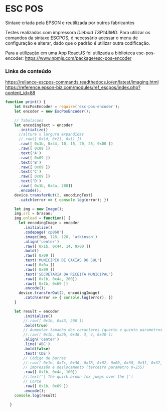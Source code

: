 # ESC POS

Sintaxe criada pela EPSON e reutilizada por outros fabricantes

Testes realizados com impressora *Diebold TSP143MD*. Para utilizar os comandos da sintaxe ESCPOS, é necessário acessar 
o menu de configuração e alterar, dado que o padrão é utilizar outra codificação.

Para a utilização em uma App ReactJS foi utilizada a biblioteca esc-pos-encoder:
https://www.npmjs.com/package/esc-pos-encoder

### Links de conteúdo
https://reliance-escpos-commands.readthedocs.io/en/latest/imaging.html
https://reference.epson-biz.com/modules/ref_escpos/index.php?content_id=88

```js
function print() {
    let EscPosEncoder = require('esc-pos-encoder');
    let encoder = new EscPosEncoder();

    // Tabulacoes
    let encodingText = encoder
      .initialize()
      //altura x largura expandidas
      //.raw([ 0x1d, 0x21, 0x11 ])
      .raw([ 0x1b, 0x44, 10, 15, 20, 25, 0x00 ])
      .raw([ 0x09 ])
      .text('A')
      .raw([ 0x09 ])
      .text('B')
      .raw([ 0x09 ])
      .text('C')
      .raw([ 0x09 ])
      .text('D')
      .raw([ 0x1b, 0x4a, 200])
      .encode();
    device.transferOut(2, encodingText)
      .catch(error => { console.log(error); })

    let img = new Image();
    img.src = brasao;
    img.onload = function() {
      let encodingImage = encoder
        .initialize()
        .codepage('cp860')
        .image(img, 128, 128, 'atkinson')
        .align('center')
        .raw([ 0x1b, 0x44, 14, 0x00 ])
        .bold()
        .raw([ 0x09 ])
        .text('MUNICÍPIO DE CAXIAS DO SUL')
        .raw([ 0x0a ])
        .raw([ 0x09 ])
        .text('SECRETARIA DA RECEITA MUNICIPAL')
        .raw([ 0x1b, 0x4a, 200])
        .raw([ 0x1b, 0x69 ])
        .encode();
      device.transferOut(2, encodingImage)
        .catch(error => { console.log(error); })
    }

    let result = encoder
        .initialize()
        //.raw([ 0x1b, 0x43, 200 ])
        .bold(true)
        // Aumentar tamanho dos caracteres (quarto e quinto parametros = altura (0~10) x largura (0~14) )
        //.raw([ 0x1b, 0x2b, 0x30, 3, 4, 0x30 ])
        .align('center')
        .line('ABC')
        .bold(false)
        .text('CDE')
        // Código de barras
        //.raw([ 0x1b, 0x7c, 0x30, 0x78, 0x02, 0x00, 0x30, 0x31, 0x32, 0x33, 0x34, 0x35, 0x36, 0x37, 0x38, 0x39, 0x30, 0x31 ])
        // Impressão e deslocamento (terceiro parametro 0~255)
        .raw([ 0x1b, 0x4a, 100])
        //.text('| The quick brown fox jumps over the |')
        // Corte
        .raw([ 0x1b, 0x69 ])
        .encode();    
    console.log(result)
  
  }
```
